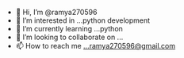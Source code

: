 - 👋 Hi, I’m @ramya270596
- 👀 I’m interested in ...python development
- 🌱 I’m currently learning ...python
- 💞️ I’m looking to collaborate on ...
- 📫 How to reach me ...ramya270596@gmail.com 

<!---
ramya270596/ramya270596 is a ✨ special ✨ repository because its `README.md` (this file) appears on your GitHub profile.
You can click the Preview link to take a look at your changes.
--->
